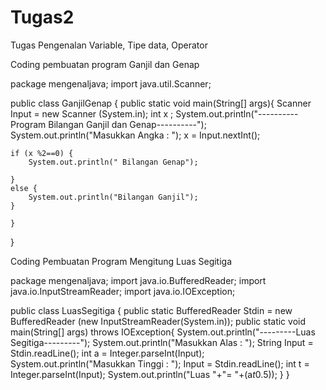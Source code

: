 # Tugas2
Tugas Pengenalan Variable, Tipe data, Operator

Coding pembuatan program Ganjil dan Genap

package mengenaljava;
import java.util.Scanner;

public class GanjilGenap {
public static void main(String[] args){
    Scanner Input = new Scanner (System.in);
    int x ;
    System.out.println("----------Program Bilangan Ganjil dan Genap----------");
    System.out.println("Masukkan Angka : ");
    x = Input.nextInt();
    
    if (x %2==0) {
        System.out.println(" Bilangan Genap");
    
    }
    else {
        System.out.println("Bilangan Ganjil");
    }
            
    }
}


Coding Pembuatan Program Mengitung Luas Segitiga

package mengenaljava;
import java.io.BufferedReader;
import java.io.InputStreamReader;
import java.io.IOException;

public class LuasSegitiga {
public static BufferedReader Stdin = new BufferedReader (new InputStreamReader(System.in));
public static void main(String[] args) throws IOException{
    System.out.println("---------Luas Segitiga---------");
    System.out.println("Masukkan Alas : ");
    String Input = Stdin.readLine();
    int a = Integer.parseInt(Input);
    System.out.println("Masukkan Tinggi : ");
    Input = Stdin.readLine();
    int t = Integer.parseInt(Input);
    System.out.println("Luas "+"= "+(a*t*0.5));
    }
}
